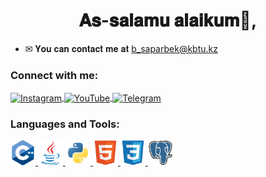 <h1 align="center">𝐀𝐬-𝐬𝐚𝐥𝐚𝐦𝐮 𝐚𝐥𝐚𝐢𝐤𝐮𝐦🤝,</h1>

* ✉ 𝐘𝐨𝐮 𝐜𝐚𝐧 𝐜𝐨𝐧𝐭𝐚𝐜𝐭 𝐦𝐞 𝐚𝐭 [b\_saparbek@kbtu.kz](mailto:b_saparbek@kbtu.kz)

<h3 align="left">Connect with me:</h3>
<p align="left">
  <a href="https://instagram.com/saparbekoovvv" target="blank">
    <img align="center" src="https://raw.githubusercontent.com/rahuldkjain/github-profile-readme-generator/master/src/images/icons/Social/instagram.svg" alt="Instagram" height="30" width="40" />
  </a>
  <a href="https://www.youtube.com/@bekzatsaparbekov070" target="blank">
    <img align="center" src="https://raw.githubusercontent.com/rahuldkjain/github-profile-readme-generator/master/src/images/icons/Social/youtube.svg" alt="YouTube" height="30" width="40" />
  </a>
  <a href="https://t.me/saparbekoovvv" target="blank">
    <img align="center" src="https://cdn.jsdelivr.net/gh/devicons/devicon/icons/telegram/telegram-original.svg" alt="Telegram" height="30" width="40" />
  </a>
</p>

<h3 align="left">Languages and Tools:</h3>
<p align="left">
  <a href="https://www.w3schools.com/cpp/" target="_blank" rel="noreferrer">
    <img src="https://raw.githubusercontent.com/devicons/devicon/master/icons/cplusplus/cplusplus-original.svg" alt="C++" width="40" height="40"/>
  </a> 
  <a href="https://www.w3schools.com/java/" target="_blank" rel="noreferrer">
    <img src="https://raw.githubusercontent.com/devicons/devicon/master/icons/java/java-original.svg" alt="Java" width="40" height="40"/>
  </a> 
  <a href="https://www.w3schools.com/python/" target="_blank" rel="noreferrer">
    <img src="https://raw.githubusercontent.com/devicons/devicon/master/icons/python/python-original.svg" alt="Python" width="40" height="40"/>
  </a>
  <a href="https://www.w3schools.com/html/" target="_blank" rel="noreferrer">
    <img src="https://raw.githubusercontent.com/devicons/devicon/master/icons/html5/html5-original.svg" alt="HTML" width="40" height="40"/>
  </a>
  <a href="https://www.w3schools.com/css/" target="_blank" rel="noreferrer">
    <img src="https://raw.githubusercontent.com/devicons/devicon/master/icons/css3/css3-original.svg" alt="CSS" width="40" height="40"/>
  </a>
  <a href="https://www.w3schools.com/postgres/" target="_blank" rel="noreferrer">
    <img src="https://raw.githubusercontent.com/devicons/devicon/master/icons/postgresql/postgresql-original.svg" alt="PostgreSQL" width="40" height="40"/>
  </a>
</p>
